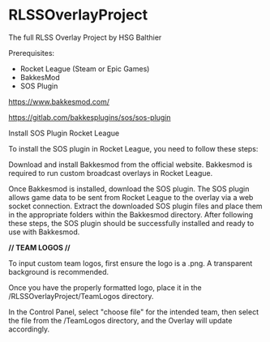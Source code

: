 # RLSSOverlayProject
The full RLSS Overlay Project by HSG Balthier

Prerequisites: 
- Rocket League (Steam or Epic Games)
- BakkesMod
- SOS Plugin

https://www.bakkesmod.com/

https://gitlab.com/bakkesplugins/sos/sos-plugin

Install SOS Plugin Rocket League

To install the SOS plugin in Rocket League, you need to follow these steps:

Download and install Bakkesmod from the official website. Bakkesmod is required to run custom broadcast overlays in Rocket League.

Once Bakkesmod is installed, download the SOS plugin. The SOS plugin allows game data to be sent from Rocket League to the overlay via a web socket connection.
Extract the downloaded SOS plugin files and place them in the appropriate folders within the Bakkesmod directory.
After following these steps, the SOS plugin should be successfully installed and ready to use with Bakkesmod.

**// TEAM LOGOS //**

To input custom team logos, first ensure the logo is a .png. 
A transparent background is recommended. 

Once you have the properly formatted logo, place it in the /RLSSOverlayProject/TeamLogos directory. 

In the Control Panel, select "choose file" for the intended team, then select the file from the /TeamLogos directory, and the Overlay will update accordingly.